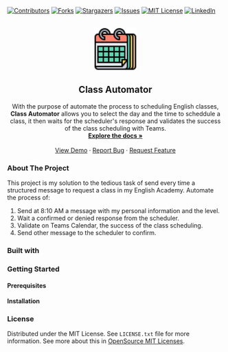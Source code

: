 [![Contributors][contributors-shield]][contributors-url]
[![Forks][forks-shield]][forks-url]
[![Stargazers][stars-shield]][stars-url]
[![Issues][issues-shield]][issues-url]
[![MIT License][license-shield]][license-url]
[![LinkedIn][linkedin-shield]][linkedin-url]

<br />
<div align="center">
  <a href="https://github.com/kevocde/class-automator">
    <img src="public/logo.png" alt="Logo" width="100" height="100">
  </a>
  <h2 align="center">Class Automator</h2>
  <p align="center">
    With the purpose of automate the process to scheduling English classes, 
    <strong>Class Automator</strong> allows you to select the day and the time to scheddule a class,
    it then waits for the scheduler's response and validates the success of the class scheduling with Teams.
    <br />
    <a href="https://github.com/kevocde/class-automator"><strong>Explore the docs »</strong></a>
    <br />
    <br />
    <a href="https://kevocde.github.io/class-automator" target="_blank">View Demo</a>
    ·
    <a href="https://github.com/kevocde/class-automator/issues">Report Bug</a>
    ·
    <a href="https://github.com/kevocde/class-automator/issues">Request Feature</a>
  </p>
</div>

### About The Project
This project is my solution to the tedious task of send every time a structured message to request a class in my English Academy.
Automate the process of:
1. Send at 8:10 AM a message with my personal information and the level.
2. Wait a confirmed or denied response from the scheduler.
3. Validate on Teams Calendar, the success of the class scheduling.
4. Send other message to the scheduler to confirm.

### Built with

### Getting Started
#### Prerequisites
#### Installation

### License
Distributed under the MIT License. See `LICENSE.txt` file for more information.
See more about this in [OpenSource MIT Licenses](https://opensource.org/licenses/MIT).

[contributors-shield]: https://img.shields.io/github/contributors/kevocde/class-automator.svg?style=for-the-badge
[contributors-url]: https://github.com/kevocde/class-automator/graphs/contributors
[forks-shield]: https://img.shields.io/github/forks/kevocde/class-automator.svg?style=for-the-badge
[forks-url]: https://github.com/kevocde/class-automator/network/members
[stars-shield]: https://img.shields.io/github/stars/kevocde/class-automator.svg?style=for-the-badge
[stars-url]: https://github.com/kevocde/class-automator/stargazers
[issues-shield]: https://img.shields.io/github/issues/kevocde/class-automator.svg?style=for-the-badge
[issues-url]: https://github.com/kevocde/class-automator/issues
[license-shield]: https://img.shields.io/github/license/kevocde/class-automator.svg?style=for-the-badge&logo=mit
[license-url]: https://github.com/kevocde/class-automator/blob/main/LICENSE.txt
[linkedin-shield]: https://img.shields.io/badge/-LinkedIn-black.svg?style=for-the-badge&logo=linkedin&colorB=555
[linkedin-url]: https://www.linkedin.com/in/kevocode